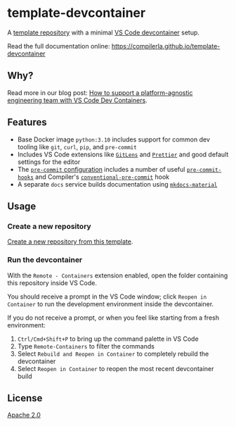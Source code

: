 # template-devcontainer

A [template repository][template-repo] with a minimal [VS Code devcontainer][devcontainer] setup.

Read the full documentation online: <https://compilerla.github.io/template-devcontainer>

## Why?

Read more in our blog post: [How to support a platform-agnostic engineering team with VS Code Dev Containers](https://compiler.la/blog/2024/devcontainer-platform-agnostic-team).

## Features

- Base Docker image `python:3.10` includes support for common dev tooling like `git`, `curl`, `pip`, and `pre-commit`
- Includes VS Code extensions like [`GitLens`][gitlens] and [`Prettier`][prettier] and good default settings for the editor
- The [`pre-commit` configuration][pre-commit-config] includes a number of useful [`pre-commit-hooks`][pre-commit-hooks] and
  Compiler's [`conventional-pre-commit`][conventional-pre-commit] hook
- A separate `docs` service builds documentation using [`mkdocs-material`][mkdocs-material]

## Usage

### Create a new repository

[Create a new repository from this template][generate].

### Run the devcontainer

With the `Remote - Containers` extension enabled, open the folder containing this repository inside VS Code.

You should receive a prompt in the VS Code window; click `Reopen in Container` to run the development environment inside the devcontainer.

If you do not receive a prompt, or when you feel like starting from a fresh environment:

1. `Ctrl/Cmd+Shift+P` to bring up the command palette in VS Code
1. Type `Remote-Containers` to filter the commands
1. Select `Rebuild and Reopen in Container` to completely rebuild the devcontainer
1. Select `Reopen in Container` to reopen the most recent devcontainer build

## License

[Apache 2.0](LICENSE)

[conventional-pre-commit]: https://github.com/compilerla/conventional-pre-commit
[devcontainer]: https://code.visualstudio.com/docs/remote/containers
[generate]: https://github.com/compilerla/template-devcontainer/generate
[gitlens]: https://gitlens.amod.io/
[mkdocs-material]: https://squidfunk.github.io/mkdocs-material/
[pre-commit-config]: .pre-commit-config.yaml
[pre-commit-hooks]: https://github.com/pre-commit/pre-commit-hooks
[prettier]: https://prettier.io/
[template-repo]: https://docs.github.com/en/repositories/creating-and-managing-repositories/creating-a-template-repository
